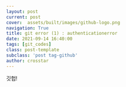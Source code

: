 ```yaml
---
layout: post
current: post
cover:  assets/built/images/github-logo.png
navigation: True
title: git error (1) : authenticationerror
date: 2021-09-14 16:40:00
tags: [git_codes]
class: post-template
subclass: 'post tag-github'
author: crosstar
---
```


깃헙!
